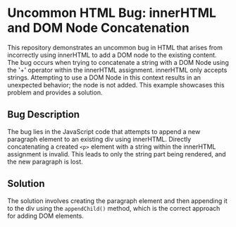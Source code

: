 # Uncommon HTML Bug: innerHTML and DOM Node Concatenation

This repository demonstrates an uncommon bug in HTML that arises from incorrectly using innerHTML to add a DOM node to the existing content. The bug occurs when trying to concatenate a string with a DOM Node using the '+' operator within the innerHTML assignment.  innerHTML only accepts strings. Attempting to use a DOM Node in this context results in an unexpected behavior; the node is not added. This example showcases this problem and provides a solution.

## Bug Description
The bug lies in the JavaScript code that attempts to append a new paragraph element to an existing div using innerHTML.  Directly concatenating a created `<p>` element with a string within the innerHTML assignment is invalid. This leads to only the string part being rendered, and the new paragraph is lost.

## Solution
The solution involves creating the paragraph element and then appending it to the div using the `appendChild()` method, which is the correct approach for adding DOM elements.